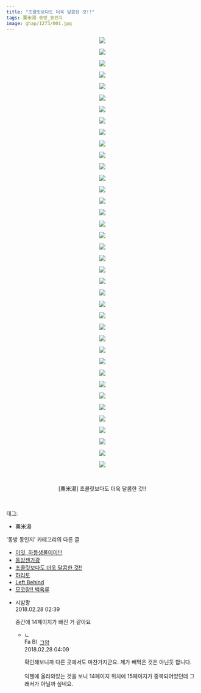 ```yaml
---
title: "초콜릿보다도 더욱 달콤한 것!!"
tags: 粟米湯 동방_동인지
image: ghap/1273/001.jpg
---
```

<div class="article">
<p style="text-align: center; clear: none; float: none;"><img src="{{ site.nasurl }}/ghap/1273/001.jpg"/></p>
<p style="text-align: center; clear: none; float: none;"><img src="{{ site.nasurl }}/ghap/1273/002.jpg"/></p>
<p style="text-align: center; clear: none; float: none;"><img src="{{ site.nasurl }}/ghap/1273/003.jpg"/></p>
<p style="text-align: center; clear: none; float: none;"><img src="{{ site.nasurl }}/ghap/1273/004.jpg"/></p>
<p style="text-align: center; clear: none; float: none;"><img src="{{ site.nasurl }}/ghap/1273/005.jpg"/></p>
<p style="text-align: center; clear: none; float: none;"><img src="{{ site.nasurl }}/ghap/1273/006.jpg"/></p>
<p style="text-align: center; clear: none; float: none;"><img src="{{ site.nasurl }}/ghap/1273/007.jpg"/></p>
<p style="text-align: center; clear: none; float: none;"><img src="{{ site.nasurl }}/ghap/1273/008.jpg"/></p>
<p style="text-align: center; clear: none; float: none;"><img src="{{ site.nasurl }}/ghap/1273/009.jpg"/></p>
<p style="text-align: center; clear: none; float: none;"><img src="{{ site.nasurl }}/ghap/1273/010.jpg"/></p>
<p style="text-align: center; clear: none; float: none;"><img src="{{ site.nasurl }}/ghap/1273/011.jpg"/></p>
<p style="text-align: center; clear: none; float: none;"><img src="{{ site.nasurl }}/ghap/1273/012.jpg"/></p>
<p style="text-align: center; clear: none; float: none;"><img src="{{ site.nasurl }}/ghap/1273/013.jpg"/></p>
<p style="text-align: center; clear: none; float: none;"><img src="{{ site.nasurl }}/ghap/1273/014.jpg"/></p>
<p style="text-align: center; clear: none; float: none;"><img src="{{ site.nasurl }}/ghap/1273/015.jpg"/></p>
<p style="text-align: center; clear: none; float: none;"><img src="{{ site.nasurl }}/ghap/1273/016.jpg"/></p>
<p style="text-align: center; clear: none; float: none;"><img src="{{ site.nasurl }}/ghap/1273/017.jpg"/></p>
<p style="text-align: center; clear: none; float: none;"><img src="{{ site.nasurl }}/ghap/1273/018.jpg"/></p>
<p style="text-align: center; clear: none; float: none;"><img src="{{ site.nasurl }}/ghap/1273/019.jpg"/></p>
<p style="text-align: center; clear: none; float: none;"><img src="{{ site.nasurl }}/ghap/1273/020.jpg"/></p>
<p style="text-align: center; clear: none; float: none;"><img src="{{ site.nasurl }}/ghap/1273/021.jpg"/></p>
<p style="text-align: center; clear: none; float: none;"><img src="{{ site.nasurl }}/ghap/1273/022.jpg"/></p>
<p style="text-align: center; clear: none; float: none;"><img src="{{ site.nasurl }}/ghap/1273/023.jpg"/></p>
<p style="text-align: center; clear: none; float: none;"><img src="{{ site.nasurl }}/ghap/1273/024.jpg"/></p>
<p style="text-align: center; clear: none; float: none;"><img src="{{ site.nasurl }}/ghap/1273/025.jpg"/></p>
<p style="text-align: center; clear: none; float: none;"><img src="{{ site.nasurl }}/ghap/1273/026.jpg"/></p>
<p style="text-align: center; clear: none; float: none;"><img src="{{ site.nasurl }}/ghap/1273/027.jpg"/></p>
<p style="text-align: center; clear: none; float: none;"><img src="{{ site.nasurl }}/ghap/1273/028.jpg"/></p>
<p style="text-align: center; clear: none; float: none;"><img src="{{ site.nasurl }}/ghap/1273/029.jpg"/></p>
<p style="text-align: center; clear: none; float: none;"><img src="{{ site.nasurl }}/ghap/1273/030.jpg"/></p>
<p style="text-align: center; clear: none; float: none;"><img src="{{ site.nasurl }}/ghap/1273/031.jpg"/></p>
<p style="text-align: center; clear: none; float: none;"><img src="{{ site.nasurl }}/ghap/1273/032.jpg"/></p>
<p style="text-align: center; clear: none; float: none;"><img src="{{ site.nasurl }}/ghap/1273/033.jpg"/></p>
<p style="text-align: center; clear: none; float: none;"><img src="{{ site.nasurl }}/ghap/1273/034.jpg"/></p>
<p style="text-align: center; clear: none; float: none;"><img src="{{ site.nasurl }}/ghap/1273/035.jpg"/></p>
<p style="text-align: center; clear: none; float: none;"><img src="{{ site.nasurl }}/ghap/1273/036.jpg"/></p>
<p style="text-align: center; clear: none; float: none;"><img src="{{ site.nasurl }}/ghap/1273/037.jpg"/></p>
<p style="text-align: center; clear: none; float: none;"><img src="{{ site.nasurl }}/ghap/1273/038.jpg"/></p>
<p style="text-align: center; clear: none; float: none;"><br/></p>
<p style="text-align: center; clear: none; float: none;">[粟米湯] 초콜릿보다도 더욱 달콤한 것!!</p>
<p><br/></p>
</div><div class="tagTrail">
<p>태그: </p>
<ul>
<li>粟米湯</li>
</ul>
</div><div class="another">
<p>'동방 동인지' 카테고리의 다른 글</p>
<ul>
<li><a href="/2016-07-31-ghap_1276">이잇, 하등생물이이!!!</a></li>
<li><a href="/2016-07-31-ghap_1275">동방젠가광</a></li>
<li><a href="/2016-07-31-ghap_1273">초콜릿보다도 더욱 달콤한 것!!</a></li>
<li><a href="/2016-07-31-ghap_1272">하리토</a></li>
<li><a href="/2016-07-31-ghap_1271">Left Behind</a></li>
<li><a href="/2016-07-31-ghap_1270">모코랑!! 백옥루</a></li>
</ul>
</div><div class="cb_module cb_fluid">
<div class="cb_wrt cb_profile">
<div class="comment">
<ul>
<li class="cb_thumb_off" id="comment15208517">
<div class="cb_comment_area">
<div class="cb_info_area">
<div class="cb_section">
<span class="cb_nick_name">시밤쾅</span>
</div>
<div class="cb_section">
<span class="cb_date">2018.02.28 02:39 </span>
</div>
</div>
<div class="cb_dsc_comment">
<p class="cb_dsc">
											중간에 14페이지가 빠진 거 같아요
										</p>
</div>
<ul>
<li class="cb_thumb_off" id="comment15208560">
<span class="cb_bu_subnode">ㄴ</span>
<div class="cb_comment_area">
<div class="cb_info_area">
<div class="cb_section">
<span class="cb_nick_name"><img alt="Favicon of https://ghaptouhou.tistory.com" height="16" onerror="this.onerror=null;this.parentNode.removeChild(this)" src="https://ghaptouhou.tistory.com/favicon.ico" width="16"/> <img alt="BlogIcon" height="16" onerror="this.parentNode.removeChild(this)" src="https://ghaptouhou.tistory.com/index.gif" width="16"/> <a href="https://ghaptouhou.tistory.com" onclick="return openLinkInNewWindow(this)"> 그압</a><span class="tistoryProfileLayerTrigger" onclick='TistoryProfile.show(event, this, {"title":"\uc800\uae30 \uc774\uac70 \ub098\uc911\uc5d0 \uc218\uc815 \uac00\ub2a5\ud558\ub098\uc694","url":"https:\/\/ghap.tistory.com","nickname":"\uadf8\uc555","items":[]}); return false;'></span></span>
</div>
<div class="cb_section">
<span class="cb_date">2018.02.28 04:09 </span>
</div>
</div>
<div class="cb_dsc_comment">
<p class="cb_dsc">
																확인해보니까 다른 곳에서도 마찬가지군요. 제가 빼먹은 것은 아닌듯 합니다.<br/>
<br/>
익헨에 올라와있는 것을 보니 14페이지 위치에 15페이지가 중복되어있던데 그래서가 아닐까 싶네요.
															</p>
</div>
</div>
</li>
</ul>
</div></li>
</ul>
</div>
</div><!-- commentList close -->
</div>
<br/>
<p id="refer"></p>
<br/>
